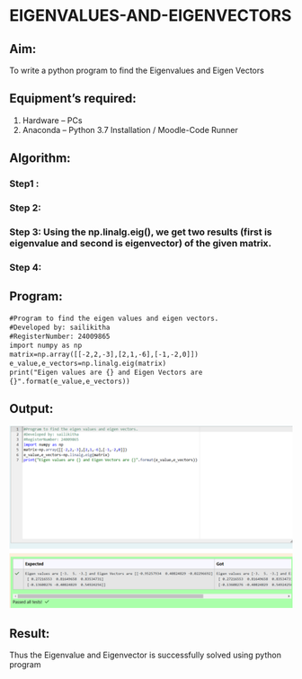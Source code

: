# EIGENVALUES-AND-EIGENVECTORS
## Aim:
To write a python program to find the Eigenvalues and Eigen Vectors
## Equipment’s required:
1. 	Hardware – PCs
2. 	Anaconda – Python 3.7 Installation / Moodle-Code Runner
## Algorithm:
### Step1 : 
### Step 2: 
### Step 3: Using the np.linalg.eig(),  we get two results (first is eigenvalue and second is eigenvector) of the given matrix.
### Step 4: 

## Program:

```
#Program to find the eigen values and eigen vectors.
#Developed by: sailikitha
#RegisterNumber: 24009865
import numpy as np
matrix=np.array([[-2,2,-3],[2,1,-6],[-1,-2,0]])
e_value,e_vectors=np.linalg.eig(matrix)
print("Eigen values are {} and Eigen Vectors are {}".format(e_value,e_vectors))

```

## Output:
![output](<Screenshot 2024-11-18 214237.png>)
## Result:
Thus the Eigenvalue and Eigenvector is successfully solved using python program
